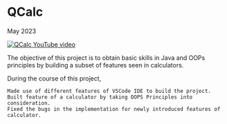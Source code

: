 # QCalc

May 2023

[![QCalc YouTube video](https://carpecoin-media-211903.firebaseapp.com/youtube-preview.png)](https://youtu.be/E6gwNS2UT5E?si=o5O7SnJPgBUPEb9B)

The objective of this project is to obtain basic skills in Java and OOPs principles by building a subset of features seen in calculators.

During the course of this project, 

    Made use of different features of VSCode IDE to build the project.
    Built feature of a calculator by taking OOPS Principles into consideration.
    Fixed the bugs in the implementation for newly introduced features of calculator.
